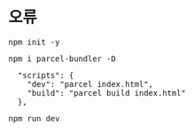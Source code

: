 # 오류

<pre>
npm init -y
</pre>
<pre>
npm i parcel-bundler -D
</pre>
<pre>
  "scripts": {
    "dev": "parcel index.html",
    "build": "parcel build index.html"
  },
</pre>
<pre>
npm run dev
</pre
![서버실행이 안됨](https://fastcampus.co.kr/.api/www/courses/all/questions/assets/115823?access_token=9013f77ffda3318a3568f1d2b78861f1f0ca)
